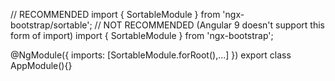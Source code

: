// RECOMMENDED
import { SortableModule } from 'ngx-bootstrap/sortable';
// NOT RECOMMENDED (Angular 9 doesn't support this form of import)
import { SortableModule } from 'ngx-bootstrap';

@NgModule({
  imports: [SortableModule.forRoot(),...]
})
export class AppModule(){}
